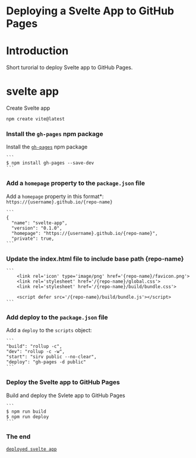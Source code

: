 # Deploying a Svelte App to GitHub Pages

# Introduction

Short turorial to deploy Svelte app to GitHub Pages.

# svelte app

Create Svelte app

  ```
  npm create vite@latest
  ```

### Install the `gh-pages` npm package

Install the [`gh-pages`](https://github.com/tschaub/gh-pages) npm package 
 
    ```
    $ npm install gh-pages --save-dev
    ```


### Add a `homepage` property to the `package.json` file

Add a `homepage` property in this format\*: `https://{username}.github.io/{repo-name}`

    ```
    {
      "name": "svelte-app",
      "version": "0.1.0",
      "homepage": "https://{username}.github.io/{repo-name}",
      "private": true,
    ```

### Update the index.html file to include base path {repo-name}

    ```
        <link rel='icon' type='image/png' href='{repo-name}/favicon.png'>
        <link rel='stylesheet' href='/{repo-name}/global.css'>
        <link rel='stylesheet' href='/{repo-name}/build/bundle.css'>

        <script defer src='/{repo-name}/build/bundle.js'></script>
    ```

### Add deploy to the `package.json` file

Add a `deploy` to the `scripts` object:

    ```
    "build": "rollup -c",
    "dev": "rollup -c -w",
    "start": "sirv public --no-clear",
    "deploy": "gh-pages -d public"
    ```

### Deploy the Svelte app to GitHub Pages

Build and deploy the Svlete app to GitHub Pages

    ```
    $ npm run build
    $ npm run deploy
    ```

### The end

[`deployed svelte app`](https://stroblp.github.io/svelte-gh-pages/)
